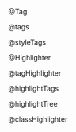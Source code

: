 @Tag

@tags

@styleTags

@Highlighter

@tagHighlighter

@highlightTags

@highlightTree

@classHighlighter
